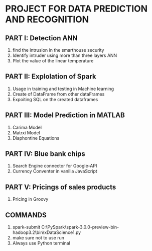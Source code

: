 # PROJECT FOR DATA PREDICTION  AND RECOGNITION

## PART I: Detection ANN
1. find the intrusion in the smarthouse security
2. Identify intruder using more than three layers ANN
3. Plot the value of the linear temperature

## PART II: Explolation of Spark
1. Usage in training and testing in Machine learning
2. Create of DataFrame from other dataFrames
3. Expoiting SQL on the created dataframes

## PART III: Model Prediction in MATLAB 
 1. Carima Model
 2. Matrxi Model
 3. Diaphontine Equations

## PART IV: Blue bank chips
 1. Search Engine connector for Google-API
 2. Currency Conventer in vanilla JavaScript 

## PART V: Pricings of sales products
 1. Pricing in Groovy

## COMMANDS
 1. spark-submit C:\PySpark\spark-3.0.0-preview-bin-hadoop3.2\bin\xDataScience1.py
 2. make sure not to use run
 3. Always use Python terminal

